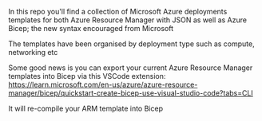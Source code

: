 In this repo you'll find a collection of Microsoft Azure deployments templates for both Azure Resource Manager with JSON as well as Azure Bicep; the new syntax encouraged from Microsoft

The templates have been organised by deployment type such as compute, networking etc

Some good news is you can export your current Azure Resource Manager templates into Bicep via this VSCode extension:
https://learn.microsoft.com/en-us/azure/azure-resource-manager/bicep/quickstart-create-bicep-use-visual-studio-code?tabs=CLI

It will re-compile your ARM template into Bicep